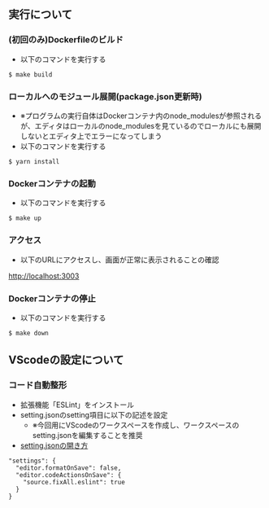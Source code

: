 ## 実行について

### (初回のみ)Dockerfileのビルド
- 以下のコマンドを実行する
```
$ make build
```

### ローカルへのモジュール展開(package.json更新時)
- ※プログラムの実行自体はDockerコンテナ内のnode_modulesが参照されるが、エディタはローカルのnode_modulesを見ているのでローカルにも展開しないとエディタ上でエラーになってしまう
- 以下のコマンドを実行する
```
$ yarn install
```

### Dockerコンテナの起動
- 以下のコマンドを実行する
```
$ make up
```

### アクセス
- 以下のURLにアクセスし、画面が正常に表示されることの確認

[http://localhost:3003](http://localhost:3003)

### Dockerコンテナの停止
- 以下のコマンドを実行する
```
$ make down
```

## VScodeの設定について

### コード自動整形
- 拡張機能「ESLint」をインストール
- setting.jsonのsetting項目に以下の記述を設定
  - ※今回用にVScodeのワークスペースを作成し、ワークスペースのsetting.jsonを編集することを推奨
- [setting.jsonの開き方](https://qiita.com/y-w/items/614843b259c04bb91495)

```
"settings": {
  "editor.formatOnSave": false,
  "editor.codeActionsOnSave": {
    "source.fixAll.eslint": true
  }
}
```
